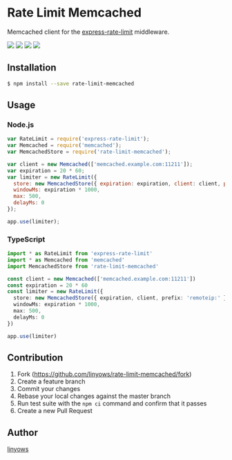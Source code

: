Rate Limit Memcached
====================

Memcached client for the [express-rate-limit](https://github.com/nfriedly/express-rate-limit) middleware.

<a href="https://www.npmjs.com/package/rate-limit-memcached" title="npm"><img src="http://img.shields.io/npm/v/rate-limit-memcached.svg?style=for-the-badge"></a>
<a href="https://travis-ci.org/linyows/rate-limit-memcached" title="travis"><img src="https://img.shields.io/travis/linyows/rate-limit-memcached.svg?style=for-the-badge"></a>
<a href="https://coveralls.io/github/linyows/rate-limit-memcached" title="coveralls"><img src="https://img.shields.io/coveralls/linyows/rate-limit-memcached.svg?style=for-the-badge"></a>
<a href="https://github.com/linyows/rate-limit-memcached/blob/master/MIT-LICENSE" title="MIT License"><img src="https://img.shields.io/badge/license-MIT-blue.svg?style=for-the-badge"></a>

Installation
------------

```sh
$ npm install --save rate-limit-memcached
```

Usage
-----

### Node.js

```js
var RateLimit = require('express-rate-limit');
var Memcached = require('memcached');
var MemcachedStore = require('rate-limit-memcached');

var client = new Memcached(['memcached.example.com:11211']);
var expiration = 20 * 60;
var limiter = new RateLimit({
  store: new MemcachedStore({ expiration: expiration, client: client, prefix: 'remoteip:' }),
  windowMs: expiration * 1000,
  max: 500,
  delayMs: 0
});

app.use(limiter);
```

### TypeScript

```ts
import * as RateLimit from 'express-rate-limit'
import * as Memcached from 'memcached'
import MemcachedStore from 'rate-limit-memcached'

const client = new Memcached(['memcached.example.com:11211'])
const expiration = 20 * 60
const limiter = new RateLimit({
  store: new MemcachedStore({ expiration, client, prefix: 'remoteip:' }),
  windowMs: expiration * 1000,
  max: 500,
  delayMs: 0
})

app.use(limiter)
```

Contribution
------------

1. Fork (https://github.com/linyows/rate-limit-memcached/fork)
1. Create a feature branch
1. Commit your changes
1. Rebase your local changes against the master branch
1. Run test suite with the `npm ci` command and confirm that it passes
1. Create a new Pull Request

Author
------

[linyows](https://github.com/linyows)
